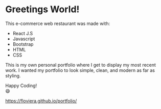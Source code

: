 # Greetings World!

This e-commerce web restaurant was made with:

 - React J.S 
 - Javascript
 - Bootstrap
 - HTML 
 - CSS
 

This is my own personal portfolio where I get to display my most recent work. I wanted my portfolio to look simple, clean, and modern as far as styling. 

Happy Coding!   
:smile:


https://floviera.github.io/portfolio/

